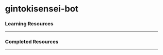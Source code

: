 # gintokisensei-bot

### Learning Resources
-----------------------


### Completed Resources
-----------------------
